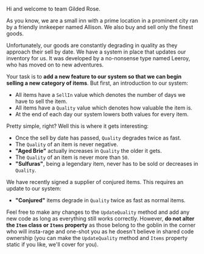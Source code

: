 Hi and welcome to team Gilded Rose.

As you know, we are a small inn with a prime location in a prominent city ran by a friendly innkeeper named Allison. We also buy and sell only the finest goods.

Unfortunately, our goods are constantly degrading in quality as they approach their sell by date. We
have a system in place that updates our inventory for us. It was developed by a no-nonsense type named
Leeroy, who has moved on to new adventures.

Your task is to **add a new feature to our system so that we can begin selling a new category of items**. But first, an introduction to our system:

- All items have a `SellIn` value which denotes the number of days we have to sell the item.
- All items have a `Quality` value which denotes how valuable the item is.
- At the end of each day our system lowers both values for every item.

Pretty simple, right? Well this is where it gets interesting:

- Once the sell by date has passed, `Quality` degrades twice as fast.
- The `Quality` of an item is never negative.
- **"Aged Brie"** actually increases in `Quality` the older it gets.
- The `Quality` of an item is never more than `50`.
- **"Sulfuras"**, being a legendary item, never has to be sold or decreases in `Quality`.

We have recently signed a supplier of conjured items. This requires an update to our system:

- **"Conjured"** items degrade in `Quality` twice as fast as normal items.

Feel free to make any changes to the `UpdateQuality` method and add any new code as long as everything
still works correctly. However, **do not alter the `Item` class or `Items` property** as those belong to the
goblin in the corner who will insta-rage and one-shot you as he doesn't believe in shared code
ownership (you can make the `UpdateQuality` method and `Items` property static if you like, we'll cover
for you).